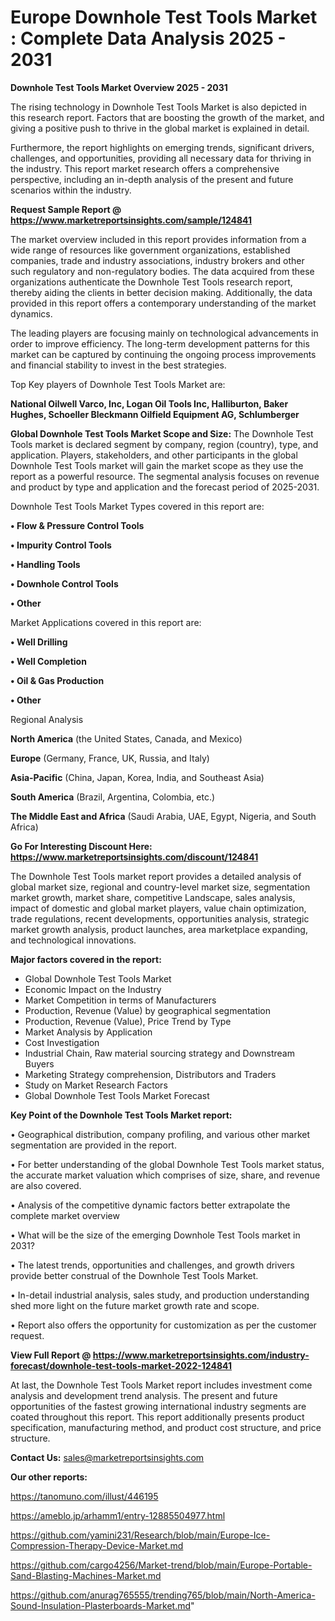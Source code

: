 # Europe Downhole Test Tools Market : Complete Data Analysis 2025 - 2031

<Strong> Downhole Test Tools Market Overview 2025 - 2031</strong>

The rising technology in Downhole Test Tools Market is also depicted in this research report. Factors that are boosting the growth of the market, and giving a positive push to thrive in the global market is explained in detail.

Furthermore, the report highlights on emerging trends, significant drivers, challenges, and opportunities, providing all necessary data for thriving in the industry. This report market research offers a comprehensive perspective, including an in-depth analysis of the present and future scenarios within the industry.

<strong>Request Sample Report @ <a href=https://www.marketreportsinsights.com/sample/124841>https://www.marketreportsinsights.com/sample/124841</a></strong>

The market overview included in this report provides information from a wide range of resources like government organizations, established companies, trade and industry associations, industry brokers and other such regulatory and non-regulatory bodies. The data acquired from these organizations authenticate the Downhole Test Tools research report, thereby aiding the clients in better decision making. Additionally, the data provided in this report offers a contemporary understanding of the market dynamics.

The leading players are focusing mainly on technological advancements in order to improve efficiency. The long-term development patterns for this market can be captured by continuing the ongoing process improvements and financial stability to invest in the best strategies.

Top Key players of Downhole Test Tools Market are:

<strong>National Oilwell Varco, Inc, Logan Oil Tools Inc, Halliburton, Baker Hughes, Schoeller Bleckmann Oilfield Equipment AG, Schlumberger</strong>

<strong><b>Global Downhole Test Tools Market Scope and Size:</b></strong>
The Downhole Test Tools market is declared segment by company, region (country), type, and application. Players, stakeholders, and other participants in the global Downhole Test Tools market will gain the market scope as they use the report as a powerful resource. The segmental analysis focuses on revenue and product by type and application and the forecast period of 2025-2031.

Downhole Test Tools Market Types covered in this report are:

<strong>• Flow & Pressure Control Tools

• Impurity Control Tools

• Handling Tools

• Downhole Control Tools

• Other</strong>

Market Applications covered in this report are:

<strong>• Well Drilling

• Well Completion

• Oil & Gas Production

• Other</strong> 

Regional Analysis

<strong>North America</strong> (the United States, Canada, and Mexico)

<strong>Europe</strong> (Germany, France, UK, Russia, and Italy)

<strong>Asia-Pacific</strong> (China, Japan, Korea, India, and Southeast Asia)

<strong>South America</strong> (Brazil, Argentina, Colombia, etc.)

<strong>The Middle East and Africa</strong> (Saudi Arabia, UAE, Egypt, Nigeria, and South Africa)

<strong>Go For Interesting Discount Here: <a href=https://www.marketreportsinsights.com/discount/124841>https://www.marketreportsinsights.com/discount/124841</a></strong>

The Downhole Test Tools market report provides a detailed analysis of global market size, regional and country-level market size, segmentation market growth, market share, competitive Landscape, sales analysis, impact of domestic and global market players, value chain optimization, trade regulations, recent developments, opportunities analysis, strategic market growth analysis, product launches, area marketplace expanding, and technological innovations.

<strong><b>Major factors covered in the report:</b></strong>
<ul>
  <li>Global Downhole Test Tools Market </li>
  <li>Economic Impact on the Industry</li>
  <li>Market Competition in terms of Manufacturers</li>
  <li>Production, Revenue (Value) by geographical segmentation</li>
  <li>Production, Revenue (Value), Price Trend by Type</li>
  <li>Market Analysis by Application</li>
  <li>Cost Investigation</li>
  <li>Industrial Chain, Raw material sourcing strategy and Downstream Buyers</li>
  <li>Marketing Strategy comprehension, Distributors and Traders</li>
  <li>Study on Market Research Factors</li>
  <li>Global Downhole Test Tools Market Forecast</li>
</ul>

<strong><b>Key Point of the Downhole Test Tools Market report:</b></strong>

• Geographical distribution, company profiling, and various other market segmentation are provided in the report.

• For better understanding of the global Downhole Test Tools market status, the accurate market valuation which comprises of size, share, and revenue are also covered.

• Analysis of the competitive dynamic factors better extrapolate the complete market overview

• What will be the size of the emerging Downhole Test Tools market in 2031?

• The latest trends, opportunities and challenges, and growth drivers provide better construal of the Downhole Test Tools Market.

• In-detail industrial analysis, sales study, and production understanding shed more light on the future market growth rate and scope.

• Report also offers the opportunity for customization as per the customer request.

<strong><b>View Full Report @ <a href=https://www.marketreportsinsights.com/industry-forecast/downhole-test-tools-market-2022-124841>https://www.marketreportsinsights.com/industry-forecast/downhole-test-tools-market-2022-124841</a></b></strong>


At last, the Downhole Test Tools Market report includes investment come analysis and development trend analysis. The present and future opportunities of the fastest growing international industry segments are coated throughout this report. This report additionally presents product specification, manufacturing method, and product cost structure, and price structure.

<strong>Contact Us:</strong>
sales@marketreportsinsights.com

<strong>Our other reports:</strong>

<a href=https://tanomuno.com/illust/446195>https://tanomuno.com/illust/446195</a>

<a href=https://ameblo.jp/arhamm1/entry-12885504977.html>https://ameblo.jp/arhamm1/entry-12885504977.html</a>

<a href=https://github.com/yamini231/Research/blob/main/Europe-Ice-Compression-Therapy-Device-Market.md>https://github.com/yamini231/Research/blob/main/Europe-Ice-Compression-Therapy-Device-Market.md</a>

<a href=https://github.com/cargo4256/Market-trend/blob/main/Europe-Portable-Sand-Blasting-Machines-Market.md>https://github.com/cargo4256/Market-trend/blob/main/Europe-Portable-Sand-Blasting-Machines-Market.md</a>

<a href=https://github.com/anurag765555/trending765/blob/main/North-America-Sound-Insulation-Plasterboards-Market.md>https://github.com/anurag765555/trending765/blob/main/North-America-Sound-Insulation-Plasterboards-Market.md</a>"
